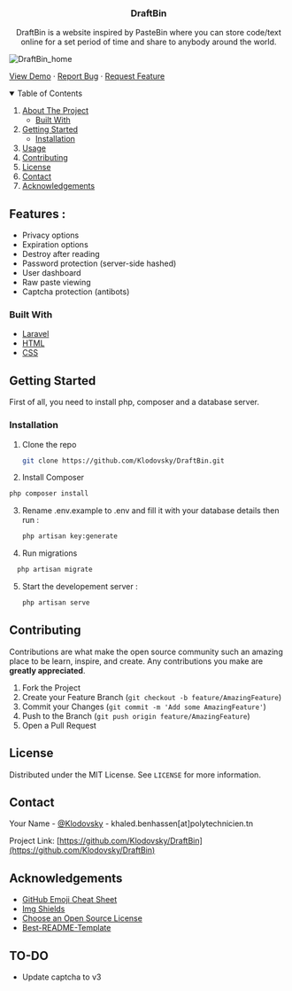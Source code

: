 
<!-- PROJECT DASHBOARD -->
  <h3 align="center">DraftBin</h3>
  <p align="center">
    DraftBin is a website inspired by PasteBin where you can store code/text online for a set period of time and share to anybody around the world.
 
  ![DraftBin_home](https://user-images.githubusercontent.com/55706752/115794208-23d15580-a3bd-11eb-8184-ddccbface210.PNG)
    
   
   <a href="https://github.com/othneildrew/Best-README-Template">View Demo</a>
    ·
    <a href="https://github.com/Klodovsky/DraftBin/issues">Report Bug</a>
    ·
    <a href="https://github.com/Klodovsky/DraftBin/issues">Request Feature</a>
  </p>
</p>



<!-- TABLE OF CONTENTS -->
<details open="open">
  <summary>Table of Contents</summary>
  <ol>
    <li>
      <a href="#about-the-project">About The Project</a>
      <ul>
        <li><a href="#built-with">Built With</a></li>
      </ul>
    </li>
    <li>
      <a href="#getting-started">Getting Started</a>
      <ul>
          <li><a href="#installation">Installation</a></li>
      </ul>
    </li>
    <li><a href="#usage">Usage</a></li>
    <li><a href="#contributing">Contributing</a></li>
    <li><a href="#license">License</a></li>
    <li><a href="#contact">Contact</a></li>
    <li><a href="#acknowledgements">Acknowledgements</a></li>
  </ol>
</details>



<!-- ABOUT THE PROJECT -->

## Features :
* Privacy options
* Expiration options
* Destroy after reading
* Password protection (server-side hashed)
* User dashboard
* Raw paste viewing
* Captcha protection (antibots)

### Built With

* [Laravel](https://laravel.com)
* [HTML](https://getbootstrap.com)
* [CSS](https://jquery.com)



<!-- GETTING STARTED -->
## Getting Started

First of all, you need to install php, composer and a database server.

### Installation

1. Clone the repo
   ```sh
   git clone https://github.com/Klodovsky/DraftBin.git
   ```
2. Install Composer
  ```sh
  php composer install
   ```
3. Rename .env.example to .env and fill it with your database details then run :
   ```sh
   php artisan key:generate
   ```
4. Run migrations
 ```sh
   php artisan migrate
   ```
5. Start the developement server :
   ```sh
   php artisan serve
      ```
<!-- CONTRIBUTING -->
## Contributing

Contributions are what make the open source community such an amazing place to be learn, inspire, and create. Any contributions you make are **greatly appreciated**.

1. Fork the Project
2. Create your Feature Branch (`git checkout -b feature/AmazingFeature`)
3. Commit your Changes (`git commit -m 'Add some AmazingFeature'`)
4. Push to the Branch (`git push origin feature/AmazingFeature`)
5. Open a Pull Request



<!-- LICENSE -->
## License

Distributed under the MIT License. See `LICENSE` for more information.



<!-- CONTACT -->
## Contact

Your Name - [@Klodovsky](https://twitter.com/Klodovsky) - khaled.benhassen[at]polytechnicien.tn

Project Link: [https://github.com/Klodovsky/DraftBin](https://github.com/Klodovsky/DraftBin)



<!-- ACKNOWLEDGEMENTS -->
## Acknowledgements
* [GitHub Emoji Cheat Sheet](https://www.webpagefx.com/tools/emoji-cheat-sheet)
* [Img Shields](https://shields.io)
* [Choose an Open Source License](https://choosealicense.com)
* [Best-README-Template](https://github.com/othneildrew/Best-README-Template)

## TO-DO
* Update captcha to v3
